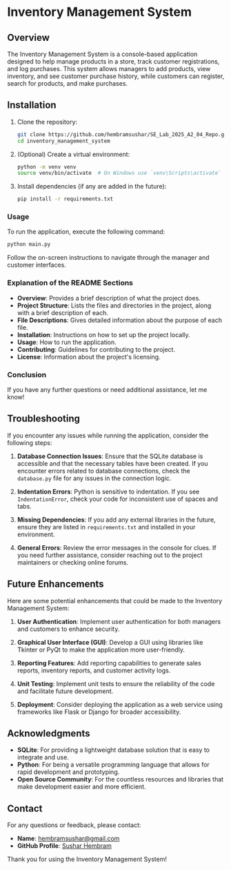 # Inventory Management System

## Overview

The Inventory Management System is a console-based application designed to help manage products in a store, track customer registrations, and log purchases. This system allows managers to add products, view inventory, and see customer purchase history, while customers can register, search for products, and make purchases.

## Installation

1. Clone the repository:
   ```bash
   git clone https://github.com/hembramsushar/SE_Lab_2025_A2_04_Repo.git
   cd inventory_management_system
   ```

2. (Optional) Create a virtual environment:
   ```bash
   python -m venv venv
   source venv/bin/activate  # On Windows use `venv\Scripts\activate`
   ```
3. Install dependencies (if any are added in the future):
   ```bash
   pip install -r requirements.txt
   ```

### Usage

To run the application, execute the following command:
```bash
python main.py
```

Follow the on-screen instructions to navigate through the manager and customer interfaces.


### Explanation of the README Sections

- **Overview**: Provides a brief description of what the project does.
- **Project Structure**: Lists the files and directories in the project, along with a brief description of each.
- **File Descriptions**: Gives detailed information about the purpose of each file.
- **Installation**: Instructions on how to set up the project locally.
- **Usage**: How to run the application.
- **Contributing**: Guidelines for contributing to the project.
- **License**: Information about the project's licensing.

### Conclusion

If you have any further questions or need additional assistance, let me know!

## Troubleshooting

If you encounter any issues while running the application, consider the following steps:

1. **Database Connection Issues**: Ensure that the SQLite database is accessible and that the necessary tables have been created. If you encounter errors related to database connections, check the `database.py` file for any issues in the connection logic.

2. **Indentation Errors**: Python is sensitive to indentation. If you see `IndentationError`, check your code for inconsistent use of spaces and tabs.

3. **Missing Dependencies**: If you add any external libraries in the future, ensure they are listed in `requirements.txt` and installed in your environment.

4. **General Errors**: Review the error messages in the console for clues. If you need further assistance, consider reaching out to the project maintainers or checking online forums.

## Future Enhancements

Here are some potential enhancements that could be made to the Inventory Management System:

1. **User  Authentication**: Implement user authentication for both managers and customers to enhance security.

2. **Graphical User Interface (GUI)**: Develop a GUI using libraries like Tkinter or PyQt to make the application more user-friendly.

3. **Reporting Features**: Add reporting capabilities to generate sales reports, inventory reports, and customer activity logs.

4. **Unit Testing**: Implement unit tests to ensure the reliability of the code and facilitate future development.

5. **Deployment**: Consider deploying the application as a web service using frameworks like Flask or Django for broader accessibility.

## Acknowledgments

- **SQLite**: For providing a lightweight database solution that is easy to integrate and use.
- **Python**: For being a versatile programming language that allows for rapid development and prototyping.
- **Open Source Community**: For the countless resources and libraries that make development easier and more efficient.

## Contact

For any questions or feedback, please contact:

- **Name**: [hembramsushar@gmail.com](https://mail.google.com/mail/?view=cm&fs=1&to=hembramsushar@gmail.com&cc=anaysaha2005@gmail.com,popu.2003.pd@gmail.com&su=Queries%20related%20to%20the%20Repository%20%22SE_Lab_2025_A2_04_Repo%22)
- **GitHub Profile**: [Sushar Hembram](https://github.com/hembramsushar)

Thank you for using the Inventory Management System!
